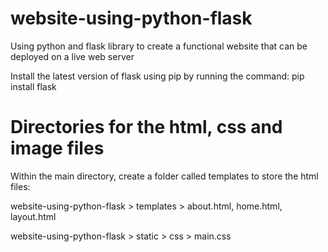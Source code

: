 # website-using-python-flask
Using python and flask library to create a functional website that can be deployed on a live web server

Install the latest version of flask using pip by running the command:
pip install flask

# Directories for the html, css and image files
Within the main directory, create a folder called templates to store the html files:

website-using-python-flask > templates > about.html, home.html, layout.html

website-using-python-flask > static > css > main.css
